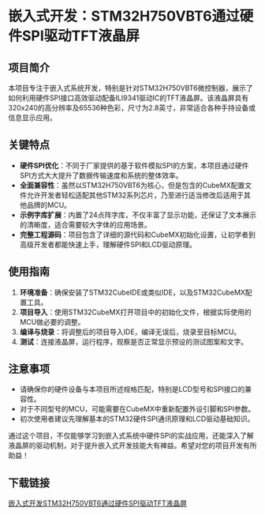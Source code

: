 # 嵌入式开发：STM32H750VBT6通过硬件SPI驱动TFT液晶屏

## 项目简介
本项目专注于嵌入式系统开发，特别是针对STM32H750VBT6微控制器，展示了如何利用硬件SPI接口高效驱动配备ILI9341驱动IC的TFT液晶屏。该液晶屏具有320x240的高分辨率及65536种色彩，尺寸为2.8英寸，非常适合各种手持设备或信息显示应用。

## 关键特点
- **硬件SPI优化**：不同于厂家提供的基于软件模拟SPI的方案，本项目通过硬件SPI方式大大提升了数据传输速度和系统的整体效率。
- **全面兼容性**：虽然以STM32H750VBT6为核心，但是包含的CubeMX配置文件允许开发者轻松适配其他STM32系列芯片，乃至进行适当修改后适用于其他品牌的MCU。
- **示例字库扩展**：内置了24点阵字库，不仅丰富了显示功能，还保证了文本展示的清晰度，适合需要较大字体的应用场景。
- **完整工程源码**：项目包含了详细的源代码和CubeMX初始化设置，让初学者到高级开发者都能快速上手，理解硬件SPI和LCD驱动原理。

## 使用指南
1. **环境准备**：确保安装了STM32CubeIDE或类似IDE，以及STM32CubeMX配置工具。
2. **项目导入**：使用STM32CubeMX打开项目中的初始化文件，根据实际使用的MCU做必要的调整。
3. **编译与烧录**：将调整后的项目导入IDE，编译无误后，烧录至目标MCU。
4. **测试**：连接液晶屏，运行程序，观察是否正常显示预设的测试图案和文字。

## 注意事项
- 请确保你的硬件设备与本项目所述规格匹配，特别是LCD型号和SPI接口的兼容性。
- 对于不同型号的MCU，可能需要在CubeMX中重新配置外设引脚和SPI参数。
- 初次使用者建议先理解基本的STM32硬件SPI通讯原理和LCD驱动基础知识。

通过这个项目，不仅能够学习到嵌入式系统中硬件SPI的实战应用，还能深入了解液晶屏的驱动机制，对于提升嵌入式开发技能大有裨益。希望对您的项目开发有所助益！

## 下载链接

[嵌入式开发STM32H750VBT6通过硬件SPI驱动TFT液晶屏](https://pan.quark.cn/s/46a4f409d62e)